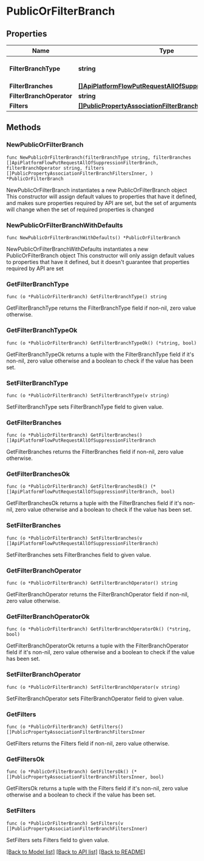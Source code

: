 # PublicOrFilterBranch

## Properties

Name | Type | Description | Notes
------------ | ------------- | ------------- | -------------
**FilterBranchType** | **string** |  | [default to "OR"]
**FilterBranches** | [**[]ApiPlatformFlowPutRequestAllOfSuppressionFilterBranch**](ApiPlatformFlowPutRequestAllOfSuppressionFilterBranch.md) |  | 
**FilterBranchOperator** | **string** |  | 
**Filters** | [**[]PublicPropertyAssociationFilterBranchFiltersInner**](PublicPropertyAssociationFilterBranchFiltersInner.md) |  | 

## Methods

### NewPublicOrFilterBranch

`func NewPublicOrFilterBranch(filterBranchType string, filterBranches []ApiPlatformFlowPutRequestAllOfSuppressionFilterBranch, filterBranchOperator string, filters []PublicPropertyAssociationFilterBranchFiltersInner, ) *PublicOrFilterBranch`

NewPublicOrFilterBranch instantiates a new PublicOrFilterBranch object
This constructor will assign default values to properties that have it defined,
and makes sure properties required by API are set, but the set of arguments
will change when the set of required properties is changed

### NewPublicOrFilterBranchWithDefaults

`func NewPublicOrFilterBranchWithDefaults() *PublicOrFilterBranch`

NewPublicOrFilterBranchWithDefaults instantiates a new PublicOrFilterBranch object
This constructor will only assign default values to properties that have it defined,
but it doesn't guarantee that properties required by API are set

### GetFilterBranchType

`func (o *PublicOrFilterBranch) GetFilterBranchType() string`

GetFilterBranchType returns the FilterBranchType field if non-nil, zero value otherwise.

### GetFilterBranchTypeOk

`func (o *PublicOrFilterBranch) GetFilterBranchTypeOk() (*string, bool)`

GetFilterBranchTypeOk returns a tuple with the FilterBranchType field if it's non-nil, zero value otherwise
and a boolean to check if the value has been set.

### SetFilterBranchType

`func (o *PublicOrFilterBranch) SetFilterBranchType(v string)`

SetFilterBranchType sets FilterBranchType field to given value.


### GetFilterBranches

`func (o *PublicOrFilterBranch) GetFilterBranches() []ApiPlatformFlowPutRequestAllOfSuppressionFilterBranch`

GetFilterBranches returns the FilterBranches field if non-nil, zero value otherwise.

### GetFilterBranchesOk

`func (o *PublicOrFilterBranch) GetFilterBranchesOk() (*[]ApiPlatformFlowPutRequestAllOfSuppressionFilterBranch, bool)`

GetFilterBranchesOk returns a tuple with the FilterBranches field if it's non-nil, zero value otherwise
and a boolean to check if the value has been set.

### SetFilterBranches

`func (o *PublicOrFilterBranch) SetFilterBranches(v []ApiPlatformFlowPutRequestAllOfSuppressionFilterBranch)`

SetFilterBranches sets FilterBranches field to given value.


### GetFilterBranchOperator

`func (o *PublicOrFilterBranch) GetFilterBranchOperator() string`

GetFilterBranchOperator returns the FilterBranchOperator field if non-nil, zero value otherwise.

### GetFilterBranchOperatorOk

`func (o *PublicOrFilterBranch) GetFilterBranchOperatorOk() (*string, bool)`

GetFilterBranchOperatorOk returns a tuple with the FilterBranchOperator field if it's non-nil, zero value otherwise
and a boolean to check if the value has been set.

### SetFilterBranchOperator

`func (o *PublicOrFilterBranch) SetFilterBranchOperator(v string)`

SetFilterBranchOperator sets FilterBranchOperator field to given value.


### GetFilters

`func (o *PublicOrFilterBranch) GetFilters() []PublicPropertyAssociationFilterBranchFiltersInner`

GetFilters returns the Filters field if non-nil, zero value otherwise.

### GetFiltersOk

`func (o *PublicOrFilterBranch) GetFiltersOk() (*[]PublicPropertyAssociationFilterBranchFiltersInner, bool)`

GetFiltersOk returns a tuple with the Filters field if it's non-nil, zero value otherwise
and a boolean to check if the value has been set.

### SetFilters

`func (o *PublicOrFilterBranch) SetFilters(v []PublicPropertyAssociationFilterBranchFiltersInner)`

SetFilters sets Filters field to given value.



[[Back to Model list]](../README.md#documentation-for-models) [[Back to API list]](../README.md#documentation-for-api-endpoints) [[Back to README]](../README.md)


